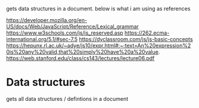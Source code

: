 gets data structures in a document. below is what i am using as references

https://developer.mozilla.org/en-US/docs/Web/JavaScript/Reference/Lexical_grammar
https://www.w3schools.com/js/js_reserved.asp
https://262.ecma-international.org/5.1/#sec-7.5
https://dyclassroom.com/js/js-basic-concepts
https://hepunx.rl.ac.uk/~adye/js10/expr.html#:~:text=An%20expression%20is%20any%20valid,that%20simply%20have%20a%20value.
https://web.stanford.edu/class/cs143/lectures/lecture06.pdf

# Data structures

gets all data structures / defintions in a document
